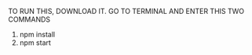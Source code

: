 
TO RUN THIS, DOWNLOAD IT.
GO TO TERMINAL AND ENTER THIS TWO COMMANDS

1. npm install
2. npm start
```
